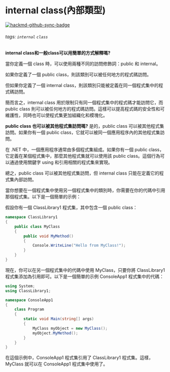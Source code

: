 # internal class(內部類型)

[![hackmd-github-sync-badge](https://hackmd.io/bUGxsVypRCWPNO6V9PLp0A/badge)](https://hackmd.io/bUGxsVypRCWPNO6V9PLp0A)


###### tags: `internal` `class`


**internal class和一般class可以用簡單的方式解釋嗎?**

當你定義一個 class 時，可以使用兩種不同的訪問修飾詞：public 和 internal。

如果你定義了一個 public class，則該類別可以被任何地方的程式碼訪問。

但如果你定義了一個 internal class，則該類別只能被定義在同一個程式集中的程式碼訪問。

簡而言之，internal class 用於限制只有同一個程式集中的程式碼才能訪問它，而 public class 則可以被任何地方的程式碼訪問。這樣可以提高程式碼的安全性和可維護性，同時也可以使程式集更加組織化和模塊化。

**public class 也可以被其他程式集訪問嗎?**
是的，public class 可以被其他程式集訪問。如果你有一個 public class，它就可以被同一個應用程序內的其他程式集訪問。

在 .NET 中，一個應用程序通常由多個程式集組成。如果你有一個 public class，它定義在某個程式集中，那麼其他程式集就可以使用該 public class。這個行為可以通過使用關鍵字 using 和引用相關的程式集來實現。

總之，public class 可以被其他程式集訪問，但 internal class 只能在定義它的程式集內部訪問。


當你想要在一個程式集中使用另一個程式集中的類別時，你需要在你的代碼中引用那個程式集。以下是一個簡單的示例：

假設你有一個 ClassLibrary1 程式集，其中包含一個 public class：

```csharp
namespace ClassLibrary1
{
    public class MyClass
    {
        public void MyMethod()
        {
            Console.WriteLine("Hello from MyClass!");
        }
    }
}
```
現在，你可以在另一個程式集中的代碼中使用 MyClass，只要你將 ClassLibrary1 程式集添加為引用即可。以下是一個簡單的示例 ConsoleApp1 程式集中的代碼：

```csharp
using System;
using ClassLibrary1;

namespace ConsoleApp1
{
    class Program
    {
        static void Main(string[] args)
        {
            MyClass myObject = new MyClass();
            myObject.MyMethod();
        }
    }
} 
```
在這個示例中，ConsoleApp1 程式集引用了 ClassLibrary1 程式集。這樣，MyClass 就可以在 ConsoleApp1 程式集中使用了。
